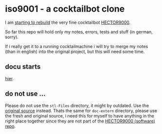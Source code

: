 # iso9001 - a cocktailbot clone

I am [starting to rebuild](https://hackaday.io/project/161585-hector-9000/discussion-129765)
the very fine cocktailbot [HECTOR9000](https://hackaday.io/project/161585-hector-9000).

So far this repo will hold only my notes, errors, tests and stuff (in german, sorry). 

If i really get it to a running cocktailmachine i will try to merge my notes (than in english) into the
original project, but this will need some time.

## docu starts

[hier](installation-notes.md).

## do not use ...

Please do not use the `stl-Files` directory, it might by outdated. Use the
[original source](https://hackaday.io/project/161585-hector-9000/discussion-129765)
instead. Thats the same for `doc-extern` directory, please use the fresh and original
source, i need this for myself to have anything in the right
place together since they are not part of the [HECTOR9000 (software)
repo](https://github.com/H3c702/Hector9000). 



